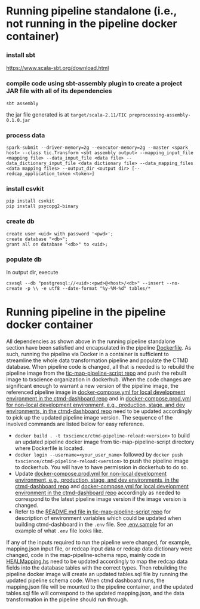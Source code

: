 # Running pipeline standalone (i.e., not running in the pipeline docker container)

### install sbt

https://www.scala-sbt.org/download.html

### compile code using sbt-assembly plugin to create a project JAR file with all of its dependencies
```
sbt assembly
```
the jar file generated is at `target/scala-2.11/TIC preprocessing-assembly-0.1.0.jar`

### process data

```
spark-submit --driver-memory=2g --executor-memory=2g --master <spark host> --class tic.Transform <sbt assembly output> --mapping_input_file <mapping file> --data_input_file <data file> --data_dictionary_input_file <data dictionary file> --data_mapping_files <data mapping files> --output_dir <output dir> [--redcap_application_token <token>]
```

### install csvkit

```
pip install csvkit
pip install psycopg2-binary
```

### create db

```
create user <uid> with password '<pwd>';
create database "<db>";
grant all on database "<db>" to <uid>;
```

### populate db
In output dir, execute

```
csvsql --db "postgresql://<uid>:<pwd>@<host>/<db>" --insert --no-create -p \\ -e utf8 --date-format "%y-%M-%d" tables/*
```

# Running pipeline in the pipeline docker container
All dependencies as shown above in the running pipeline standalone section have been satisfied and encapsulated in the pipeline 
[Dockerfile](https://github.com/RENCI/tic-map-pipeline-script/blob/master/Dockerfile). As such, running the pipeline via 
Docker in a container is sufficient to streamline the whole data transformation pipeline and populate the CTMD database. When 
pipeline code is changed, all that is needed is to rebuild the pipeline image from the [tic-map-pipeline-script repo](https://github.com/RENCI/tic-map-pipeline-script)
and push the rebuilt image to txscience organization in dockerhub. When the code changes are significant enough to warrant a new version of the pipeline image, 
the referenced pipeline image in [docker-compose.yml for local development environment in the ctmd-dashboard repo](https://github.com/RENCI/ctmd-dashboard/blob/master/docker-compose.yml#L19) 
and in [docker-compose.prod.yml for non-local development environment, e.g., production, stage, and dev environments, in the ctmd-dashboard repo](https://github.com/RENCI/ctmd-dashboard/blob/master/docker-compose.prod.yml)
need to be updated accordingly to pick up the updated pipeline image version. The sequence of the involved commands are listed below for easy reference.

- `docker build . -t txscience/ctmd-pipeline-reload:<version>` to build an updated pipeline docker image from tic-map-pipeline-script directory where Dockerfile is located.
- `docker login --username=<your_user_name>` followed by `docker push txscience/ctmd-pipeline-reload:<version>` to push the pipeline image to dockerhub. You will have to have permission in dockerhub to do so.
- Update [docker-compose.prod.yml for non-local development environment, e.g., production, stage, and dev environments, in the ctmd-dashboard repo](https://github.com/RENCI/ctmd-dashboard/blob/master/docker-compose.prod.yml) and [docker-compose.yml for local development environment in the ctmd-dashboard repo](https://github.com/RENCI/ctmd-dashboard/blob/master/docker-compose.yml#L19)
accordingly as needed to correspond to the latest pipeline image version if the image version is changed.
- Refer to the [README.md file in tic-map-pipeline-script repo](https://github.com/RENCI/tic-map-pipeline-script/blob/master/README.md) for description of environment variables which could be updated 
when building ctmd-dashboard in the `.env` file. See [.env.sample](https://github.com/RENCI/ctmd-dashboard/blob/master/.env.sample) for an example of what `.env` file looks like. 

If any of the inputs required to run the pipeline were changed, for example, mapping.json input file, or redcap input data or redcap data dictionary were changed, 
code in the map-pipeline-schema repo, mainly code in [HEALMapping.hs](https://github.com/RENCI/map-pipeline-schema/blob/a97997eb66824875afaf6b99f479a6968e4035c9/src/PMD/HEALMapping.hs) 
need to be updated accordingly to map the redcap data fields into the database tables with the correct types. Then rebuilding the pipeline docker image will create an updated 
tables.sql file by running the updated pipeline schema code. When ctmd dashboard runs, the mapping.json file will be mounted to the pipeline container, and the updated tables.sql file 
will correspond to the updated mapping.json, and the data transformation in the pipeline should run through. 
 
